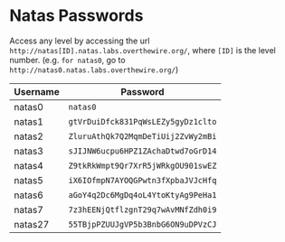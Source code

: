 # Natas Passwords

Access any level by accessing the url `http://natas[ID].natas.labs.overthewire.org/`,
where `[ID]` is the level number. (e.g. `for natas0`, go to `http://natas0.natas.labs.overthewire.org/`)

| Username  | Password                           |
| --------- | ---------------------------------- |
| natas0    | `natas0`                           |
| natas1    | `gtVrDuiDfck831PqWsLEZy5gyDz1clto` |
| natas2    | `ZluruAthQk7Q2MqmDeTiUij2ZvWy2mBi` |
| natas3    | `sJIJNW6ucpu6HPZ1ZAchaDtwd7oGrD14` |
| natas4    | `Z9tkRkWmpt9Qr7XrR5jWRkgOU901swEZ` |
| natas5    | `iX6IOfmpN7AYOQGPwtn3fXpbaJVJcHfq` |
| natas6    | `aGoY4q2Dc6MgDq4oL4YtoKtyAg9PeHa1` |
| natas7    | `7z3hEENjQtflzgnT29q7wAvMNfZdh0i9` |
| natas27   | `55TBjpPZUUJgVP5b3BnbG6ON9uDPVzCJ` |
